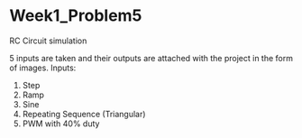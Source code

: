 # Week1_Problem5
RC Circuit simulation

5 inputs are taken and their outputs are attached with the project in the form of images.
Inputs:
1. Step
2. Ramp
3. Sine
4. Repeating Sequence (Triangular)
5. PWM with 40% duty
